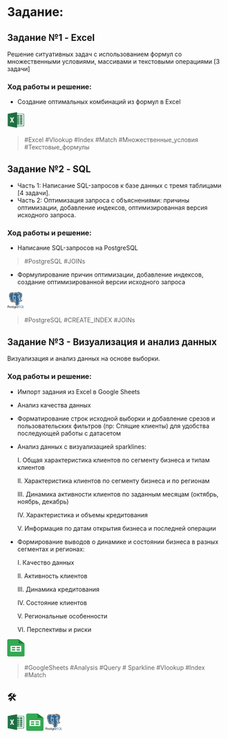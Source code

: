 # Задание:

## Задание №1 - Excel

Решение ситуативных задач с использованием формул со множественными условиями, массивами и текстовыми операциями [3 задачи]

### Ход работы и решение:

- Создание оптимальных комбинаций из формул в Excel

[<img src="https://github.com/mr-Vozhyk/Bio-icon/blob/main/13_Excel.svg"    title="Решение (Excel"  alt="Решение (Excel)"  width="40" height="40"/>](
https://github.com/mr-Vozhyk/Test-Tasks/blob/main/Analyst_%5BSQL_GoogleSheets_Excel%5D/%D0%A0%D0%B5%D1%88%D0%B5%D0%BD%D0%B8%D0%B5/%D0%A2%D0%97-%D0%B0%D0%BD%D0%B0%D0%BB%D0%B8%D1%82%D0%B8%D0%BA-%D0%9A%D0%BE%D0%BF%D0%BE%D1%82%D1%8C-Excel_02.2025.xlsx)

> #Excel #Vlookup #Index #Match #Множественные_условия #Текстовые_формулы


## Задание №2 - SQL

- Часть 1: Написание SQL-запросов к базе данных с тремя таблицами [4 задачи]. 
- Часть 2: Оптимизация запроса с объяснениями: причины оптимизации, добавление индексов, оптимизированная версия исходного запроса.

### Ход работы и решение:

- Написание SQL-запросов на PostgreSQL

> #PostgreSQL #JOINs

- Формулирование причин оптимизации, добавление индексов, создание оптимизированной версии исходного запроса

[<img src="https://github.com/mr-Vozhyk/Bio-icon/blob/main/1_PostgreSQL.svg"         title="Решение (SQL)"      alt="PostgreSQL"     width="40" height="40"/>](
https://github.com/mr-Vozhyk/Test-Tasks/blob/main/Analyst_%5BSQL_GoogleSheets_Excel%5D/%D0%A0%D0%B5%D1%88%D0%B5%D0%BD%D0%B8%D0%B5/%D0%A2%D0%97-%D0%B0%D0%BD%D0%B0%D0%BB%D0%B8%D1%82%D0%B8%D0%BA-%D0%9A%D0%BE%D0%BF%D0%BE%D1%82%D1%8C-SQL_02.2025.docx)

> #PostgreSQL #CREATE_INDEX #JOINs

## Задание №3 - Визуализация и анализ данных

Визуализация и анализ данных на основе выборки.

### Ход работы и решение:

- Импорт задания из Excel в Google Sheets
- Анализ качества данных
- Форматирование строк исходной выборки и добавление срезов и пользовательских фильтров (пр: Спящие клиенты) для удобства последующей работы с датасетом
- Анализ данных с визуализацией sparklines:
  
	I. Общая характеристика клиентов по сегменту бизнеса и типам клиентов

	II. Характеристика клиентов по сегменту бизнеса и по регионам

	III. Динамика активности клиентов по заданным месяцам (октябрь, ноябрь, декабрь)

	IV. Характеристика и объемы кредитования

	V. Информация по датам открытия бизнеса и последней операции

- Формирование выводов о динамике и состоянии бизнеса в разных сегментах и регионах:
  
	I. Качество данных

	II. Активность клиентов

	III. Динамика кредитования

	IV. Состояние клиентов

	V. Региональные особенности

	VI. Перспективы и риски

[<img src="https://github.com/mr-Vozhyk/Bio-icon/blob/main/14_Google%20Sheets.svg"  title="Решение визуализация и анализ (Google Sheets)"  alt="Google Sheets"  width="40" height="40"/>](
https://docs.google.com/spreadsheets/d/13FS2-bFJSBpFmxSemDGJdAPd5YC8oiWXaCURHecBA8c/edit?usp=sharing)

> #GoogleSheets #Analysis #Query # Sparkline #Vlookup #Index #Match 

## :hammer_and_wrench:  
<img src="https://github.com/mr-Vozhyk/Bio-icon/blob/main/13_Excel.svg"    title="Excel"  alt="Excel" width="40" height="40"/> <img src="https://github.com/mr-Vozhyk/Bio-icon/blob/main/14_Google%20Sheets.svg"  title="Google Sheets"  alt="Google Sheets"  width="40" height="40"/> <img src="https://github.com/mr-Vozhyk/Bio-icon/blob/main/1_PostgreSQL.svg"         title="PostgreSQL"      alt="PostgreSQL"     width="40" height="40"/>



